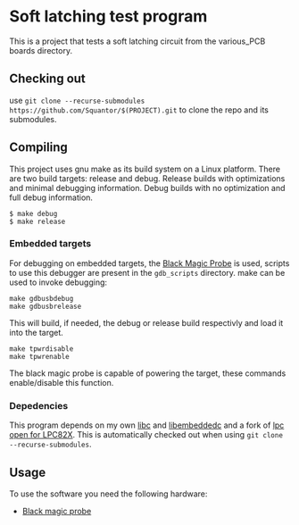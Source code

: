 # Soft latching test program
This is a project that tests a soft latching circuit from the various_PCB boards directory.
## Checking out
use ```git clone --recurse-submodules https://github.com/Squantor/$(PROJECT).git``` to clone the repo and its submodules.
## Compiling
This project uses gnu make as its build system on a Linux platform. There are two build targets: release and debug. Release builds with optimizations and minimal debugging information. Debug builds with no optimization and full debug information.
```
$ make debug
$ make release
```
### Embedded targets
For debugging on embedded targets, the [Black Magic Probe](https://github.com/blacksphere/blackmagic/wiki) is used, scripts to use this debugger are present in the ```gdb_scripts``` directory. make can be used to invoke debugging:
```
make gdbusbdebug
make gdbusbrelease
```
This will build, if needed, the debug or release build respectivly and load it into the target.
```
make tpwrdisable
make tpwrenable
```
The black magic probe is capable of powering the target, these commands enable/disable this function.
### Depedencies
This program depends on my own [libc](https://github.com/Squantor/squantorLibC.git) and [libembeddedc](https://github.com/Squantor/squantorLibEmbeddedC.git) and a fork of [lpc open for LPC82X](https://github.com/Squantor/lpc_chip_82x.git). This is automatically checked out when using ```git clone --recurse-submodules```.
## Usage
To use the software you need the following hardware:
* [Black magic probe](https://github.com/blacksphere/blackmagic)
